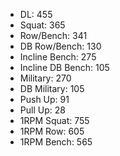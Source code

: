 * DL: 455
*  Squat: 365
*  Row/Bench: 341
*  DB Row/Bench: 130
*  Incline Bench: 275
*  Incline DB Bench: 105
*  Military: 270
*  DB Military: 105
*  Push Up: 91
*  Pull Up: 28
*  1RPM Squat: 755
*  1RPM Row: 605
*  1RPM Bench: 565
